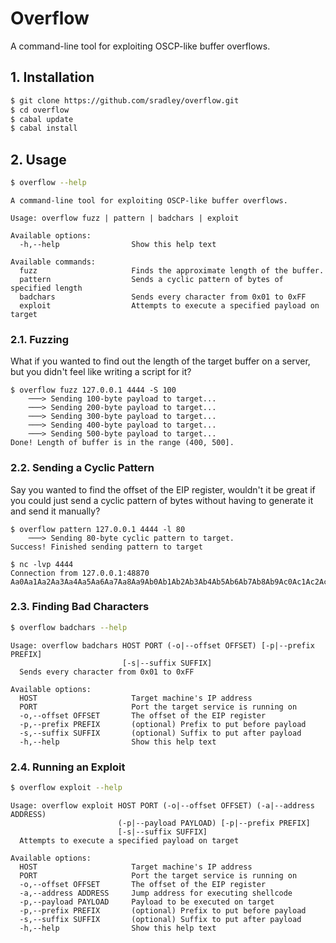 # Overflow
A command-line tool for exploiting OSCP-like buffer overflows.

## 1. Installation
```sh
$ git clone https://github.com/sradley/overflow.git
$ cd overflow
$ cabal update
$ cabal install
```

## 2. Usage
```sh
$ overflow --help
```
```
A command-line tool for exploiting OSCP-like buffer overflows.

Usage: overflow fuzz | pattern | badchars | exploit

Available options:
  -h,--help                Show this help text

Available commands:
  fuzz                     Finds the approximate length of the buffer.
  pattern                  Sends a cyclic pattern of bytes of specified length
  badchars                 Sends every character from 0x01 to 0xFF
  exploit                  Attempts to execute a specified payload on target
```

### 2.1. Fuzzing 
What if you wanted to find out the length of the target buffer on a server, but
you didn't feel like writing a script for it?

```
$ overflow fuzz 127.0.0.1 4444 -S 100
    ───> Sending 100-byte payload to target...
    ───> Sending 200-byte payload to target...
    ───> Sending 300-byte payload to target...
    ───> Sending 400-byte payload to target...
    ───> Sending 500-byte payload to target...
Done! Length of buffer is in the range (400, 500].
```

### 2.2. Sending a Cyclic Pattern
Say you wanted to find the offset of the EIP register, wouldn't it be great if
you could just send a cyclic pattern of bytes without having to generate it and
send it manually?

```
$ overflow pattern 127.0.0.1 4444 -l 80
    ───> Sending 80-byte cyclic pattern to target.
Success! Finished sending pattern to target
```

```
$ nc -lvp 4444
Connection from 127.0.0.1:48870
Aa0Aa1Aa2Aa3Aa4Aa5Aa6Aa7Aa8Aa9Ab0Ab1Ab2Ab3Ab4Ab5Ab6Ab7Ab8Ab9Ac0Ac1Ac2Ac3Ac4Ac5Ac
```

### 2.3. Finding Bad Characters
```sh
$ overflow badchars --help
```
```
Usage: overflow badchars HOST PORT (-o|--offset OFFSET) [-p|--prefix PREFIX] 
                         [-s|--suffix SUFFIX]
  Sends every character from 0x01 to 0xFF

Available options:
  HOST                     Target machine's IP address
  PORT                     Port the target service is running on
  -o,--offset OFFSET       The offset of the EIP register
  -p,--prefix PREFIX       (optional) Prefix to put before payload
  -s,--suffix SUFFIX       (optional) Suffix to put after payload
  -h,--help                Show this help text
```

### 2.4. Running an Exploit
```sh
$ overflow exploit --help
```
```
Usage: overflow exploit HOST PORT (-o|--offset OFFSET) (-a|--address ADDRESS)
                        (-p|--payload PAYLOAD) [-p|--prefix PREFIX] 
                        [-s|--suffix SUFFIX]
  Attempts to execute a specified payload on target

Available options:
  HOST                     Target machine's IP address
  PORT                     Port the target service is running on
  -o,--offset OFFSET       The offset of the EIP register
  -a,--address ADDRESS     Jump address for executing shellcode
  -p,--payload PAYLOAD     Payload to be executed on target
  -p,--prefix PREFIX       (optional) Prefix to put before payload
  -s,--suffix SUFFIX       (optional) Suffix to put after payload
  -h,--help                Show this help text
```
